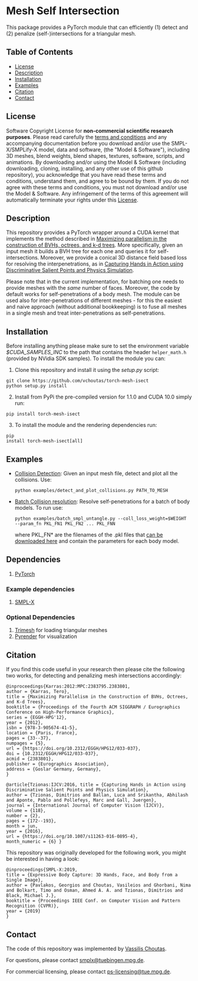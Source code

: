 # Mesh Self Intersection

This package provides a PyTorch module that can efficiently (1) detect and (2) penalize (self-)intersections for a triangular mesh.


## Table of Contents
  * [License](#license)
  * [Description](#description)
  * [Installation](#installation)
  * [Examples](#examples)
  * [Citation](#citation)
  * [Contact](#contact)

## License

Software Copyright License for **non-commercial scientific research purposes**.
Please read carefully the [terms and
conditions](https://github.com/vchoutas/torch-mesh-isect/blob/master/LICENSE) and any
accompanying documentation before you download and/or use the SMPL-X/SMPLify-X
model, data and software, (the "Model & Software"), including 3D meshes, blend
weights, blend shapes, textures, software, scripts, and animations. By
downloading and/or using the Model & Software (including downloading, cloning,
installing, and any other use of this github repository), you acknowledge that
you have read these terms and conditions, understand them, and agree to be bound
by them. If you do not agree with these terms and conditions, you must not
download and/or use the Model & Software. Any infringement of the terms of this
agreement will automatically terminate your rights under this
[License](./LICENSE).


## Description

This repository provides a PyTorch wrapper around a CUDA kernel that implements
the method described in [Maximizing parallelism in the construction of BVHs,
octrees, and k-d trees](https://dl.acm.org/citation.cfm?id=2383801). More
specifically, given an input mesh it builds a
BVH tree for each one and queries it for self-intersections. Moreover, we
provide a conical 3D distance field based loss for resolving the interpenetrations, as in [Capturing Hands in Action using Discriminative Salient Points and Physics Simulation](https://doi.org/10.1007/s11263-016-0895-4).

Please note that in the current implementation, for batching one needs to provide meshes with the *same* number of faces. Moreover, the code by default works for self-penetrations of a body mesh. The module can be used also for inter-penetrations of different meshes - for this the easiest and naive approach (without additional bookkeeping) is to fuse all meshes in a single mesh and treat inter-penetrations as self-penetrations.


## Installation

Before installing anything please make sure to set the environment variable
*$CUDA_SAMPLES_INC* to the path that contains the header `helper_math.h` (provided by NVidia SDK samples).
To install the module you can:

1. Clone this repository and install it using the *setup.py* script:
```Shell
git clone https://github.com/vchoutas/torch-mesh-isect
python setup.py install
```
2. Install from PyPi the pre-compiled version for 1.1.0 and CUDA 10.0 simply run:
```Shell
pip install torch-mesh-isect
```

3.  To install the module and the rendering dependencies run:
```Shell
pip
install torch-mesh-isect[all]
```


## Examples

* [Collision Detection](./examples/detect_and_plot_collisions.py): Given an
  input mesh file, detect and plot all the collisions. Use:
  ```Shell
  python examples/detect_and_plot_collisions.py PATH_TO_MESH
  ```
* [Batch Collision resolution](./examples/batch_smpl_untangle.py):  Resolve self-penetrations for a batch of body models. To run use:
  ```Shell
  python examples/batch_smpl_untangle.py --coll_loss_weight=$WEIGHT 
  --param_fn PKL_FN1 PKL_FN2 ... PKL_FNN  
  ```
  where PKL_FN* are the filenames of the .pkl files that [can be downloaded here](https://owncloud.tuebingen.mpg.de/index.php/s/bEKMdqf5WbN4MnH) and contain the parameters for each body model. 

## Dependencies

1. [PyTorch](https://pytorch.org)

### Example dependencies

1. [SMPL-X](https://github.com/MPI-IS/smplx)

### Optional Dependencies

1. [Trimesh](https://trimsh.org) for loading triangular meshes
2. [Pyrender](https://pyrender.readthedocs.io) for visualization

## Citation

If you find this code useful in your research then please cite the following two works, for detecting and penalizing mesh intersections accordingly:

```
@inproceedings{Karras:2012:MPC:2383795.2383801,
author = {Karras, Tero},
title = {Maximizing Parallelism in the Construction of BVHs, Octrees, and K-d Trees},
booktitle = {Proceedings of the Fourth ACM SIGGRAPH / Eurographics Conference on High-Performance Graphics},
series = {EGGH-HPG'12},
year = {2012},
isbn = {978-3-905674-41-5},
location = {Paris, France},
pages = {33--37},
numpages = {5},
url = {https://doi.org/10.2312/EGGH/HPG12/033-037}, 
doi = {10.2312/EGGH/HPG12/033-037},
acmid = {2383801},
publisher = {Eurographics Association},
address = {Goslar Germany, Germany}, 
}
```

```
@article{Tzionas:IJCV:2016, title = {Capturing Hands in Action using Discriminative Salient Points and Physics Simulation},
author = {Tzionas, Dimitrios and Ballan, Luca and Srikantha, Abhilash and Aponte, Pablo and Pollefeys, Marc and Gall, Juergen},
journal = {International Journal of Computer Vision (IJCV)},
volume = {118},
number = {2},
pages = {172--193},
month = jun,
year = {2016},
url = {https://doi.org/10.1007/s11263-016-0895-4}, 
month_numeric = {6} }
```

This repository was originally developed for the following work, you might be interested in having a look:

```
@inproceedings{SMPL-X:2019,
title = {Expressive Body Capture: 3D Hands, Face, and Body from a Single Image},
author = {Pavlakos, Georgios and Choutas, Vasileios and Ghorbani, Nima and Bolkart, Timo and Osman, Ahmed A. A. and Tzionas, Dimitrios and Black, Michael J.},
booktitle = {Proceedings IEEE Conf. on Computer Vision and Pattern Recognition (CVPR)}, 
year = {2019}
}
```

## Contact
The code of this repository was implemented by [Vassilis Choutas](vassilis.choutas@tuebingen.mpg.de).

For questions, please contact [smplx@tuebingen.mpg.de](smplx@tuebingen.mpg.de). 

For commercial licensing, please contact [ps-licensing@tue.mpg.de](ps-licensing@tue.mpg.de).

